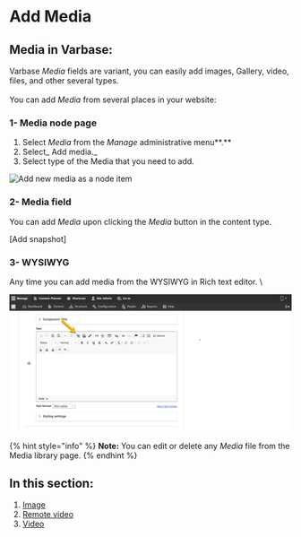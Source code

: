 # Add Media

## Media in Varbase:

Varbase _Media_ fields are variant, you can easily add images, Gallery, video, files, and other several types.\
\
&#x20;You can add _Media_ from several places in your website: &#x20;

### 1- Media node page

1. Select _Media_ from the _Manage_ administrative menu**.**
2. Select_ Add media._
3. Select type of the Media that you need to add.

![Add new media as a node item](../../../../.gitbook/assets/add\_media\_item\_test\_qa\_varbase\_8\_8\_x\_development\_13\_07\_2020.png)

### 2- Media field

You can add _Media_ upon clicking the _Media_ button in the content type.

\[Add snapshot]

### 3- WYSIWYG

Any time you can add media from the WYSIWYG in Rich text editor. \


![Add media from WYSIWYG](<../../../../.gitbook/assets/create-landing-page-test-qa-varbase-8-8-x-development-13-07-2020 (2).png>)

{% hint style="info" %}
**Note:** You can edit or delete any _Media_ file from the Media library page.&#x20;
{% endhint %}

## In this section:

1. [Image](image.md)
2. [Remote video ](remote-video.md)
3. [Video](video.md)

